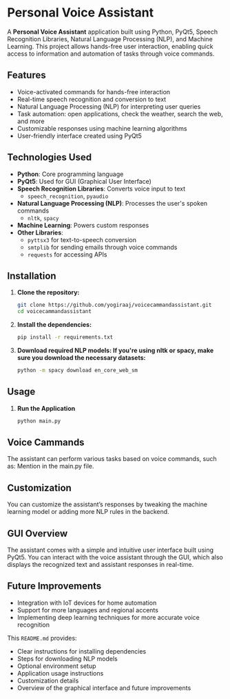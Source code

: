# Personal Voice Assistant

A **Personal Voice Assistant** application built using Python, PyQt5, Speech Recognition Libraries, Natural Language Processing (NLP), and Machine Learning. This project allows hands-free user interaction, enabling quick access to information and automation of tasks through voice commands.

## Features

- Voice-activated commands for hands-free interaction
- Real-time speech recognition and conversion to text
- Natural Language Processing (NLP) for interpreting user queries
- Task automation: open applications, check the weather, search the web, and more
- Customizable responses using machine learning algorithms
- User-friendly interface created using PyQt5

## Technologies Used

- **Python**: Core programming language
- **PyQt5**: Used for GUI (Graphical User Interface)
- **Speech Recognition Libraries**: Converts voice input to text
  - `speech_recognition`, `pyaudio`
- **Natural Language Processing (NLP)**: Processes the user's spoken commands
  - `nltk`, `spacy`
- **Machine Learning**: Powers custom responses
- **Other Libraries**: 
  - `pyttsx3` for text-to-speech conversion
  - `smtplib` for sending emails through voice commands
  - `requests` for accessing APIs

## Installation

1. **Clone the repository:**
   ```bash
   git clone https://github.com/yogiraaj/voicecammandassistant.git
   cd voicecammandassistant

2. **Install the dependencies:**
   ```bash
   pip install -r requirements.txt

3. **Download required NLP models: If you're using nltk or spacy, make sure you download the necessary datasets:**
   ```bash
   python -m spacy download en_core_web_sm

## Usage
1. **Run the Application**
    ```bash
    python main.py

## Voice Cammands
The assistant can perform various tasks based on voice commands, such as: Mention in the main.py file.

## Customization
You can customize the assistant’s responses by tweaking the machine learning model or adding more NLP rules in the backend.

## GUI Overview
The assistant comes with a simple and intuitive user interface built using PyQt5. You can interact with the voice assistant through the GUI, which also displays the recognized text and assistant responses in real-time.

## Future Improvements
- Integration with IoT devices for home automation
- Support for more languages and regional accents
- Implementing deep learning techniques for more accurate voice recognition


This `README.md` provides:

- Clear instructions for installing dependencies
- Steps for downloading NLP models
- Optional environment setup
- Application usage instructions
- Customization details
- Overview of the graphical interface and future improvements





